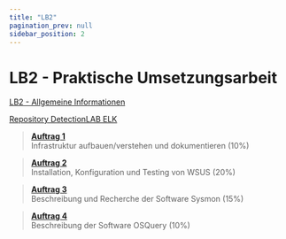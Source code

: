 ```yaml
---
title: "LB2"
pagination_prev: null
sidebar_position: 2
---
```


# LB2 - Praktische Umsetzungsarbeit

[LB2 - Allgemeine Informationen](/data/m182/lb2/lb2_allgemeine_informationen.pdf)

[Repository DetectionLAB ELK](https://github.com/cyberdefenders/DetectionLabELK)

> [**Auftrag 1**](./auftrag-0001.md)  
> Infrastruktur aufbauen/verstehen und dokumentieren (10%)

> [**Auftrag 2**](./auftrag-0002.md)  
> Installation, Konfiguration und Testing von WSUS (20%)

> [**Auftrag 3**](./auftrag-0003.md)  
> Beschreibung und Recherche der Software Sysmon (15%)

> [**Auftrag 4**](./auftrag-0004.md)  
> Beschreibung der Software OSQuery (10%)
